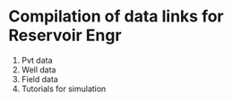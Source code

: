 # Compilation of data links for Reservoir Engr

1. Pvt data
2. Well data
3. Field data
4. Tutorials for simulation